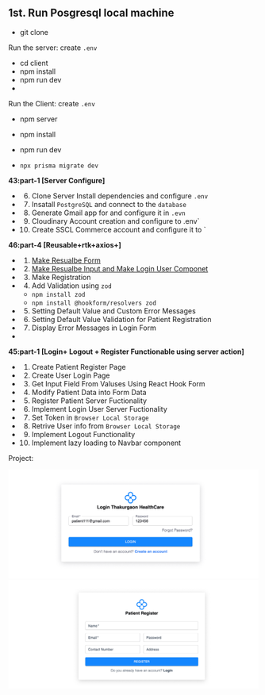 ## 1st. Run Posgresql local machine

- git clone 

Run the server:
create `.env`

-    cd client
-    npm install 
-    npm run dev
- 
Run the Client:
create `.env`

-    npm server 
-    npm install 
-    npm run dev


- `npx prisma migrate dev`

**43:part-1 [Server Configure]**
- 6. Clone Server Install dependencies and configure `.env`
- 7. Insatall `PostgreSQL` and connect to the `database`
- 8. Generate Gmail app for and configure it in `.evn`
- 9. Cloudinary Account creation and configure to .env`
- 10. Create SSCL Commerce account and configure it to `

**46:part-4 [Reusable+rtk+axios+]**
- 1. [Make Resualbe Form](https://react-hook-form.com/docs/formprovider)
- 2. [Make Resualbe Input and Make Login User Componet](https://react-hook-form.com/docs/usecontroller/controller) 
- 3. Make Registration
- 4. Add Validation using `zod` 
    - `npm install zod`
    - `npm install @hookform/resolvers zod`
- 5. Setting Default Value and Custom Error Messages
- 6. Setting Default Value Validation for Patient Registration
- 7. Display Error Messages in Login Form

-
**45:part-1 [Login+ Logout + Register Functionable using server action]**
- 1. Create Patient Register Page
- 2. Create User Login Page
- 3. Get Input Field From Valuses Using React Hook Form
- 4. Modify Patient Data into Form Data
- 5. Register Patient Server Fuctionality 
- 6. Implement Login User Server Fuctionality 
- 7. Set Token in `Browser Local Storage `
- 8. Retrive User info from `Browser Local Storage `
- 9. Implement Logout Functionality
- 10. Implement lazy loading to Navbar component


Project:

![log](./outputImage/log.png) 
![log](./outputImage/reg.png)